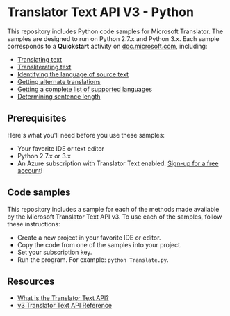 # Translator Text API V3 - Python

This repository includes Python code samples for Microsoft Translator. The samples are designed to run on Python 2.7.x and Python 3.x. Each sample corresponds to a **Quickstart** activity on [doc.microsoft.com](https://docs.microsoft.com/azure/cognitive-services/translator/), including:

* [Translating text](https://docs.microsoft.com/azure/cognitive-services/translator/quickstart-python-translate)
* [Transliterating text](https://docs.microsoft.com/azure/cognitive-services/translator/quickstart-python-transliterate)
* [Identifying the language of source text](https://docs.microsoft.com/azure/cognitive-services/translator/quickstart-python-detect)
* [Getting alternate translations](https://docs.microsoft.com/azure/cognitive-services/translator/quickstart-python-dictionary)
* [Getting a complete list of supported languages](https://docs.microsoft.com/azure/cognitive-services/translator/quickstart-python-languages)
* [Determining sentence length](https://docs.microsoft.com/azure/cognitive-services/translator/quickstart-python-sentences)

## Prerequisites

Here's what you'll need before you use these samples:

* Your favorite IDE or text editor
* Python 2.7.x or 3.x
* An Azure subscription with Translator Text enabled. [Sign-up for a free account](https://docs.microsoft.com/azure/cognitive-services/translator/translator-text-how-to-signup)!

## Code samples

This repository includes a sample for each of the methods made available by the Microsoft Translator Text API v3. To use each of the samples, follow these instructions:

* Create a new project in your favorite IDE or editor.
* Copy the code from one of the samples into your project.
* Set your subscription key.
* Run the program. For example: `python Translate.py`.

## Resources

* [What is the Translator Text API?](https://docs.microsoft.com/azure/cognitive-services/translator/translator-info-overview)
* [v3 Translator Text API Reference](https://docs.microsoft.com/azure/cognitive-services/translator/)
